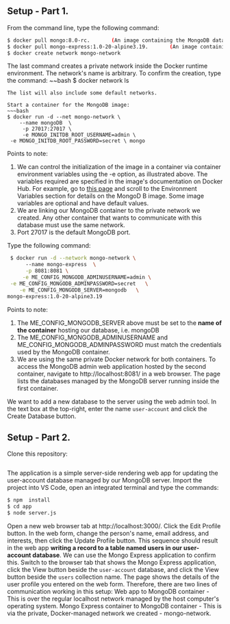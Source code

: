 ## Setup - Part 1.

From the command line, type the following command:
~~~bash
$ docker pull mongo:8.0-rc.       (An image containing the MongoDB database server)
$ docker pull mongo-express:1.0-20-alpine3.19.       (An image containing a web-based MongoDB admin application)
$ docker create network mongo-network
~~~
 The last command creates a private network inside the Docker runtime environment. The network's name is arbitrary. To confirm the creation, type the command:
~~bash
$ docker network ls
~~~
The list will also include some default networks. 

Start a container for the MongoDB image:
~~~bash
$ docker run -d --net mongo-network \ 
    --name mongoDB  \
     -p 27017:27017 \
     -e MONGO_INITDB_ROOT_USERNAME=admin \ 
 -e MONGO_INITDB_ROOT_PASSWORD=secret \ mongo
~~~
Points to note:
1. We can control the initialization of the image in a container via container environment variables using the -e option, as illustrated above. The variables required are specified in the image's documentation on Docker Hub. For example, go to [this page][mongov] and scroll to the Environment Variables section for details on the MongoD B image. Some image variables are optional and have default values.
1. We are linking our MongoDB container to the private network we created. Any other container that wants to communicate with this database must use the same network.
1. Port 27017 is the default MongoDB port.

Type the following command:
~~~bash
 $ docker run -d --network mongo-network \ 
      --name mongo-express  \
      -p 8081:8081 \
     -e ME_CONFIG_MONGODB_ADMINUSERNAME=admin \
 -e ME_CONFIG_MONGODB_ADMINPASSWORD=secret   \
    -e ME_CONFIG_MONGODB_SERVER=mongodb   \
mongo-express:1.0-20-alpine3.19
~~~
Points to note:

1. The ME_CONFIG_MONGODB_SERVER above must be set to the __name of the container__ hosting our database, i.e. mongoDB
1. The ME_CONFIG_MONGODB_ADMINUSERNAME and ME_CONFIG_MONGODB_ADMINPASSWORD must match the credentials used by the MongoDB container. 
1. We are using the same private Docker network for both containers.
To access the MongoDB admin web application hosted by the second container, navigate to http://localhost:8081/ in a web browser. The page lists the databases managed by the MongoDB server running inside the first container. 

We want to add a new database to the server using the web admin tool. In the text box at the top-right, enter the name `user-account` and click the Create Database button. 

## Setup - Part 2.

Clone this repository:
~~~bash

~~~
The application is a simple server-side rendering web app for updating the user-account database managed by our MongoDB server.  Import the project into VS Code, open an integrated terminal and type the commands:
~~~bash
$ npm  install
$ cd app
$ node server.js
~~~
Open a new web browser tab at http://localhost:3000/. Click the Edit Profile button. In the web form, change the person's name, email address, and interests, then click the Update Profile button. This sequence should result in the web app __writing a record to a table named users in our user-account database__. We can use the Mongo Express application to confirm this. Switch to the browser tab that shows the Mongo Express application, click the View button beside the `user-account` database, and click the View button beside the `users` collection name. The page shows the details of the user profile you entered on the web form. Therefore, there are two lines of communication working in this setup:
Web app to MongoDB container - This is over the regular localhost network managed by the host computer's operating system.
Mongo Express container to MongoDB container - This is via the private, Docker-managed network we created - mongo-network.

[mongov]: https://hub.docker.com/_/mongo